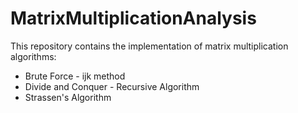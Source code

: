 # MatrixMultiplicationAnalysis

This repository contains the implementation of matrix multiplication algorithms:
* Brute Force - ijk method
* Divide and Conquer - Recursive Algorithm
* Strassen's Algorithm
